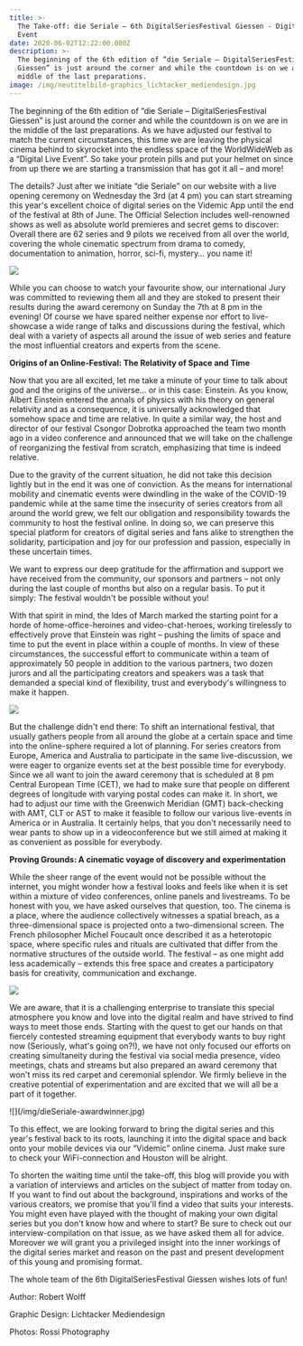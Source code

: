 ```yaml
---
title: >-
  The Take-off: die Seriale – 6th DigitalSeriesFestival Giessen - Digital Live
  Event
date: 2020-06-02T12:22:00.000Z
description: >-
  The beginning of the 6th edition of “die Seriale – DigitalSeriesFestival
  Giessen” is just around the corner and while the countdown is on we are in the
  middle of the last preparations. 
image: /img/neutitelbild-graphics_lichtacker_mediendesign.jpg
---
```

The beginning of the 6th edition of “die Seriale – DigitalSeriesFestival Giessen” is just around the corner and while the countdown is on we are in the middle of the last preparations. As we have adjusted our festival to match the current circumstances, this time we are leaving the physical cinema behind to skyrocket into the endless space of the WorldWideWeb as a “Digital Live Event”. So take your protein pills and put your helmet on since from up there we are starting a transmission that has got it all – and more!

The details? Just after we initiate “die Seriale” on our website with a live opening ceremony on Wednesday the 3rd  (at 4 pm) you can start streaming this year's excellent choice of digital series on the Videmic App until the end of the festival at 8th of June. The Official Selection includes well-renowned shows as well as absolute world premieres and secret gems to discover: Overall there are 62 series and 9 pilots we received from all over the world, covering the whole cinematic spectrum from drama to comedy, documentation to animation, horror, sci-fi, mystery… you name it! 

![](/img/dieseriale-cinema-screening.jpg)

While you can choose to watch your favourite show, our international Jury was committed to reviewing them all and they are stoked to present their results during the award ceremony on Sunday the 7th at 8 pm in the evening! Of course we have spared neither expense nor effort to live-showcase a wide range of talks and discussions during the festival, which deal with a variety of aspects all around the issue of web series and feature the most influential creators and experts from the scene. 

**Origins of an Online-Festival: The Relativity of Space and Time**

Now that you are all excited, let me take a minute of your time to talk about god and the origins of the universe… or in this case: Einstein. As you know, Albert Einstein entered the annals of physics with his theory on general relativity and as a consequence, it is universally acknowledged that somehow space and time are relative. In quite a similar way, the host and director of our festival Csongor Dobrotka approached the team two month ago in a video conference and announced that we will take on the challenge of reorganizing the festival from scratch, emphasizing that time is indeed relative. 

Due to the gravity of the current situation, he did not take this decision lightly but in the end it was one of conviction. As the means for international mobility and cinematic events were dwindling in the wake of the COVID-19 pandemic while at the same time the insecurity of series creators from all around the world grew, we felt our obligation and responsibility towards the community to host the festival online. In doing so, we can preserve this special platform for creators of digital series and fans alike to strengthen the solidarity, participation and joy for our profession and passion, especially in these uncertain times. 

We want to express our deep gratitude for the affirmation and support we have received from the community, our sponsors and partners – not only during the last couple of months but also on a regular basis. To put it simply: The festival wouldn't be possible without you!

With that spirit in mind, the Ides of March marked the starting point for a horde of home-office-heroines and video-chat-heroes, working tirelessly to effectively prove that Einstein was right – pushing the limits of space and time to put the event in place within a couple of months. In view of these circumstances, the successful effort to communicate within a team of approximately 50 people in addition to the various partners, two dozen jurors and all the participating creators and speakers was a task that demanded a special kind of flexibility, trust and everybody's willingness to make it happen. 

![](/img/time.jpg)

But the challenge didn't end there: To shift an international festival, that usually gathers people from all around the globe at a certain space and time into the online-sphere required a lot of planning. For series creators from Europe, America and Australia to participate in the same live-discussion, we were eager to organize events set at the best possible time for everybody. Since we all want to join the award ceremony that is scheduled at 8 pm Central European Time (CET), we had to make sure that people on different degrees of longitude with varying postal codes can make it. In short, we had to adjust our time with the Greenwich Meridian (GMT) back-checking with AMT, CLT or AST to make it feasible to follow our various live-events in America or in Australia. It certainly helps, that you don't necessarily need to wear pants to show up in a videoconference but we still aimed at making it as convenient as possible for everybody. 

**Proving Grounds: A cinematic voyage of discovery and experimentation**

While the sheer range of the event would not be possible without the internet, you might wonder how a festival looks and feels like when it is set within a mixture of video conferences, online panels and livestreams. To be honest with you, we have asked ourselves that question, too. The cinema is a place, where the audience collectively witnesses a spatial breach, as a three-dimensional space is projected onto a two-dimensional screen. The French philosopher Michel Foucault once described it as a heterotopic space, where specific rules and rituals are cultivated that differ from the normative structures of the outside world. The festival – as one might add less academically – extends this free space and creates a participatory basis for creativity, communication and exchange.

![](/img/dieSeriale-Panel.jpg)

We are aware, that it is a challenging enterprise to translate this special atmosphere you know and love into the digital realm and have strived to find ways to meet those ends. Starting with the quest to get our hands on that fiercely contested streaming equipment that everybody wants to buy right now (Seriously, what's going on?!), we have not only focused our efforts on creating simultaneity during the festival via social media presence, video meetings, chats and streams but also prepared an award ceremony that won't miss its red carpet and ceremonial splendor. We firmly believe in the creative potential of experimentation and are excited that we will all be a part of it together. 

!\[](/img/dieSeriale-awardwinner.jpg)

To this effect, we are looking forward to bring the digital series and this year's festival back to its roots, launching it into the digital space and back onto your mobile devices via our “Videmic” online cinema. Just make sure to check your WiFi-connection and Houston will be alright. 

To shorten the waiting time until the take-off, this blog will provide you with a variation of interviews and articles on the subject of matter from today on. If you want to find out about the background, inspirations and works of the various creators, we promise that you'll find a video that suits your interests. You might even have played with the thought of making your own digital series but you don't know how and where to start? Be sure to check out our interview-compilation on that issue, as we have asked them all for advice. Moreover we will grant you a privileged insight into the inner workings of the digital series market and reason on the past and present development of this young and promising format.

The whole team of the 6th DigitalSeriesFestival Giessen wishes lots of fun!

Author: Robert Wolff

Graphic Design: Lichtacker Mediendesign

Photos: Rossi Photography
